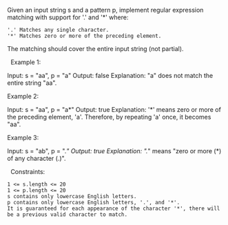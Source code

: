 Given an input string s and a pattern p, implement regular expression matching with support for '.' and '*' where:


	'.' Matches any single character.​​​​
	'*' Matches zero or more of the preceding element.


The matching should cover the entire input string (not partial).

 
Example 1:

Input: s = "aa", p = "a"
Output: false
Explanation: "a" does not match the entire string "aa".


Example 2:

Input: s = "aa", p = "a*"
Output: true
Explanation: '*' means zero or more of the preceding element, 'a'. Therefore, by repeating 'a' once, it becomes "aa".


Example 3:

Input: s = "ab", p = ".*"
Output: true
Explanation: ".*" means "zero or more (*) of any character (.)".


 
Constraints:


	1 <= s.length <= 20
	1 <= p.length <= 20
	s contains only lowercase English letters.
	p contains only lowercase English letters, '.', and '*'.
	It is guaranteed for each appearance of the character '*', there will be a previous valid character to match.

